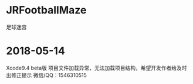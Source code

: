 # JRFootballMaze
足球迷宫

# 2018-05-14 
Xcode9.4 beta版 项目文件加载异常，无法加载项目结构，希望开发作者给及时出修正提示
微信/QQ：1546310515
